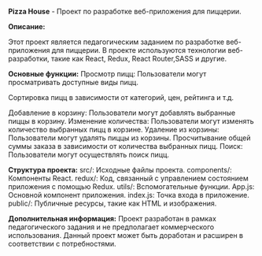 **Pizza House** - Проект по разработке веб-приложения для пиццерии.

**Описание:**

Этот проект является педагогическим заданием по разработке веб-приложения для пиццерии. В проекте используются технологии веб-разработки, такие как React, Redux, React Router,SASS и другие.

**Основные функции:**
Просмотр пицц: Пользователи могут просматривать доступные виды пицц.

Сортировка пицц в зависимости от категорий, цен, рейтинга и т.д.

Добавление в корзину: Пользователи могут добавлять выбранные пиццы в корзину.
Изменение количества: Пользователи могут изменять количество выбранных пицц в корзине.
Удаление из корзины: Пользователи могут удалять пиццы из корзины.
Просчитывание общей суммы заказа в зависимости от количества выбранных пицц.
Поиск: Пользователи могут осуществлять поиск пицц.

**Структура проекта:**
src/: Исходные файлы проекта.
components/: Компоненты React.
redux/: Код, связанный с управлением состоянием приложения с помощью Redux.
utils/: Вспомогательные функции.
App.js: Основной компонент приложения.
index.js: Точка входа в приложение.
public/: Публичные ресурсы, такие как HTML и изображения.

**Дополнительная информация:**
Проект разработан в рамках педагогического задания и не предполагает коммерческого использования.
Данный проект может быть доработан и расширен в соответствии с потребностями.
